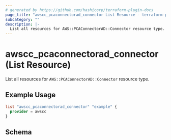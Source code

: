 ```yaml
---
# generated by https://github.com/hashicorp/terraform-plugin-docs
page_title: "awscc_pcaconnectorad_connector List Resource - terraform-provider-awscc"
subcategory: ""
description: |-
  List all resources for AWS::PCAConnectorAD::Connector resource type.
---
```


# awscc_pcaconnectorad_connector (List Resource)

List all resources for `AWS::PCAConnectorAD::Connector` resource type.

## Example Usage

```terraform
list "awscc_pcaconnectorad_connector" "example" {
  provider = awscc
}
```

<!-- schema generated by tfplugindocs -->
## Schema

